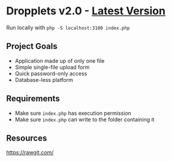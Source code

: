 Dropplets v2.0 - [Latest Version](https://github.com/johnroper100/dropplets/raw/2.0/index.php)
=================================

Run locally with `php -S localhost:3100 index.php`

## Project Goals

- Application made up of only one file
- Simple single-file upload form
- Quick password-only access
- Database-less platform

## Requirements

- Make sure `index.php` has execution permission
- Make sure `index.php` can write to the folder containing it

## Resources

https://rawgit.com/